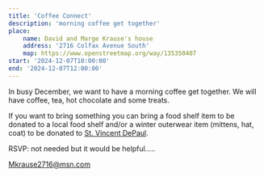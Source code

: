 ```yaml
---
title: 'Coffee Connect'
description: 'morning coffee get together'
place:
    name: David and Marge Krause's house
    address: '2716 Colfax Avenue South'
    map: https://www.openstreetmap.org/way/135350407
start: '2024-12-07T10:00:00'
end: '2024-12-07T12:00:00'
---
```


In busy December, we want to have a morning coffee get together.  We will have coffee, tea, hot chocolate and some treats.

If you want to bring something you can bring a food shelf item to be donated to a local food shelf and/or a winter outerwear item (mittens, hat, coat) to be donated to [St. Vincent DePaul](https://www.svdpmpls.org/storedonations_2.html).

RSVP: not needed but it would be helpful….. 

Mkrause2716@msn.com	 